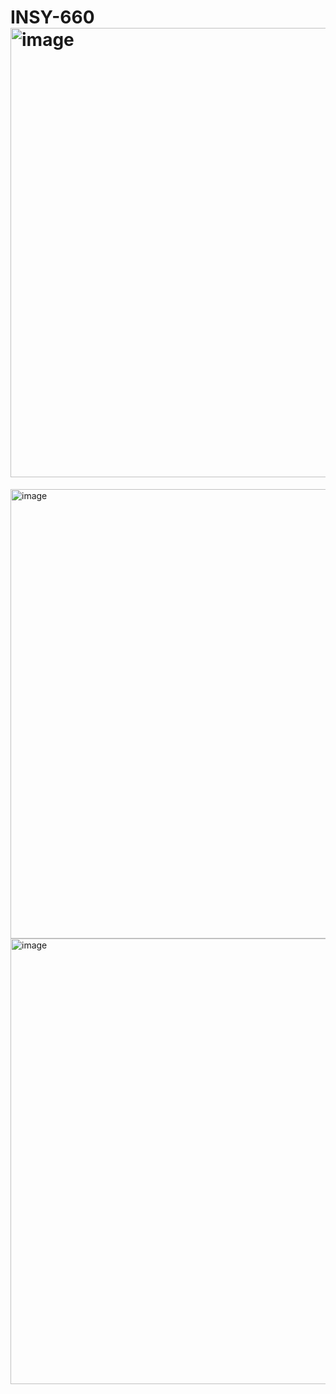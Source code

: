 # INSY-660<img width="719" alt="image" src="https://github.com/xutiantony/INSY-660/assets/103725419/37a2e248-b2b6-4b76-b905-1bb105f682c3">

<img width="719" alt="image" src="https://github.com/xutiantony/INSY-660/assets/103725419/33febef2-029e-4262-8262-7f5ca1390206">

<img width="713" alt="image" src="https://github.com/xutiantony/INSY-660/assets/103725419/00d17071-8daa-4a06-97dd-0f68ceefd4e5">

